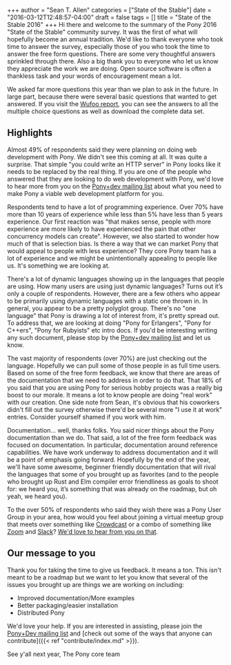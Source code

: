 +++
author = "Sean T. Allen"
categories = ["State of the Stable"]
date = "2016-03-12T12:48:57-04:00"
draft = false
tags = []
title = "State of the Stable 2016"
+++
Hi there and welcome to the summary of the Pony 2016 "State of the Stable" community survey. It was the first of what will hopefully become an annual tradition. We'd like to thank everyone who took time to answer the survey, especially those of you who took the time to answer the free form questions. There are some very thoughtful answers sprinkled through there. Also a big thank you to everyone who let us know they appreciate the work we are doing. Open source software is often a thankless task and your words of encouragement mean a lot.
<!--more-->

We asked far more questions this year than we plan to ask in the future. In large part, because there were several basic questions that wanted to get answered. If you visit the [Wufoo report](https://seantallen.wufoo.com/reports/state-of-the-stable/), you can see the answers to all the multiple choice questions as well as download the complete data set. 

## Highlights

Almost 49% of respondents said they were planning on doing web development with Pony. We didn't see this coming at all. It was quite a surprise. That simple "you could write an HTTP server" in Pony looks like it needs to be replaced by the real thing. If you are one of the people who answered that they are looking to do web development with Pony, we'd love to hear more from you on the [Pony+dev mailing list](https://groups.io/g/pony+dev) about what you need to make Pony a viable web development platform for you.

Respondents tend to have a lot of programming experience. Over 70% have more than 10 years of experience while less than 5% have less than 5 years experience. Our first reaction was "that makes sense, people with more experience are more likely to have experienced the pain that other concurrency models can create". However, we also started to wonder how much of that is selection bias. Is there a way that we can market Pony that would appeal to people with less experience? They core Pony team has a lot of experience and we might be unintentionally appealing to people like us. It's something we are looking at.

There's a lot of dynamic languages showing up in the languages that people are using. How many users are using just dynamic languages? Turns out it’s only a couple of respondents. However, there are a few others who appear to be primarily using dynamic languages with a static one thrown in. In general, you appear to be a pretty polyglot group. There's no "one language" that Pony is drawing a lot of interest from, it's pretty spread out. To address that, we are looking at doing "Pony for Erlangers", "Pony for C++ers", "Pony for Rubyists" etc intro docs. If you'd be interesting writing any such document, please stop by the [Pony+dev mailing list](https://groups.io/g/pony+dev) and let us know.

The vast majority of respondents (over 70%) are just checking out the language. Hopefully we can pull some of those people in as full time users. Based on some of the free form feedback, we know that there are areas of the documentation that we need to address in order to do that. That 18% of you said that you are using Pony for serious hobby projects was a really big boost to our morale. It means a lot to know people are doing "real work" with our creation. One side note from Sean, it's obvious that his coworkers didn't fill out the survey otherwise there'd be several more "I use it at work" entries. Consider yourself shamed if you work with him.

Documentation... well, thanks folks. You said nicer things about the Pony documentation than we do. That said, a lot of the free form feedback was focused on documentation. In particular, documentation around reference capabilities. We have work underway to address documentation and it will be a point of emphasis going forward. Hopefully by the end of the year, we'll have some awesome, beginner friendly documentation that will rival the languages that some of you brought up as favorites (and to the people who brought up Rust and Elm compiler error friendliness as goals to shoot for: we heard you, it’s something that was already on the roadmap, but oh yeah, we heard you).

To the over 50% of respondents who said they wish there was a Pony User Group in your area, how would you feel about joining a virtual meetup group that meets over something like [Crowdcast](https://www.crowdcast.io/) or a combo of something like [Zoom](https://zoom.us) and [Slack](https://slack.com)? [We'd love to hear from you on that](https://groups.io/g/pony+user/message/145).

## Our message to you

Thank you for taking the time to give us feedback. It means a ton. This isn't meant to be a roadmap but we want to let you know that several of the issues you brought up are things we are working on including:

* Improved documentation/More examples
* Better packaging/easier installation
* Distributed Pony

We'd love your help. If you are interested in assisting, please join the [Pony+Dev mailing list](https://groups.io/g/pony+dev) and [check out some of the ways that anyone can contribute]({{< ref "contribute/index.md" >}}).

See y'all next year,
The Pony core team


